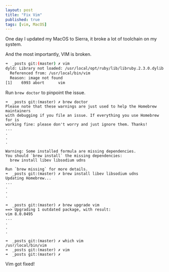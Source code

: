 ```yaml
---
layout: post
title: "Fix Vim"
published: true
tags: [vim, MacOS]
---
```


One day I updated my MacOS to Sierra, it broke a lot of toolchain on my system.

And the most importantly, VIM is broken.

```sh
➜  _posts git:(master) ✗ vim
dyld: Library not loaded: /usr/local/opt/ruby/lib/libruby.2.3.0.dylib
  Referenced from: /usr/local/bin/vim
  Reason: image not found
[1]    6993 abort      vim
```

Run `brew doctor` to pinpoint the issue.

```
➜  _posts git:(master) ✗ brew doctor
Please note that these warnings are just used to help the Homebrew maintainers
with debugging if you file an issue. If everything you use Homebrew for is
working fine: please don't worry and just ignore them. Thanks!
...
.
.
.

Warning: Some installed formula are missing dependencies.
You should `brew install` the missing dependencies:
  brew install libev libsodium udns

Run `brew missing` for more details.
➜  _posts git:(master) ✗ brew install libev libsodium udns
Updating Homebrew...
...
.
.
.

➜  _posts git:(master) ✗ brew upgrade vim
==> Upgrading 1 outdated package, with result:
vim 8.0.0495
...
.
.
.

➜  _posts git:(master) ✗ which vim
/usr/local/bin/vim
➜  _posts git:(master) ✗ vim
➜  _posts git:(master) ✗

```


Vim got fixed!
